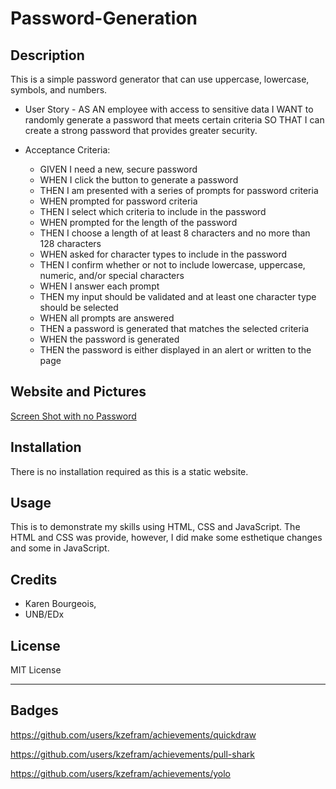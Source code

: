 # Password-Generation

## Description

This is a simple password generator that can use uppercase, lowercase, symbols, and numbers.

- User Story - AS AN employee with access to sensitive data
  I WANT to randomly generate a password that meets certain criteria
  SO THAT I can create a strong password that provides greater security.

- Acceptance Criteria:

  - GIVEN I need a new, secure password
  - WHEN I click the button to generate a password
  - THEN I am presented with a series of prompts for password criteria
  - WHEN prompted for password criteria
  - THEN I select which criteria to include in the password
  - WHEN prompted for the length of the password
  - THEN I choose a length of at least 8 characters and no more than 128 characters
  - WHEN asked for character types to include in the password
  - THEN I confirm whether or not to include lowercase, uppercase, numeric, and/or special characters
  - WHEN I answer each prompt
  - THEN my input should be validated and at least one character type should be selected
  - WHEN all prompts are answered
  - THEN a password is generated that matches the selected criteria
  - WHEN the password is generated
  - THEN the password is either displayed in an alert or written to the page


## Website and Pictures

[Screen Shot with no Password](Assets/Screenshot-nopass.png)

## Installation

There is no installation required as this is a static website.

## Usage

This is to demonstrate my skills using HTML, CSS and JavaScript. The HTML and CSS was provide, however, I did make some esthetique changes and some in JavaScript.

## Credits

- Karen Bourgeois,
- UNB/EDx

## License

MIT License

---

## Badges

https://github.com/users/kzefram/achievements/quickdraw

https://github.com/users/kzefram/achievements/pull-shark

https://github.com/users/kzefram/achievements/yolo
